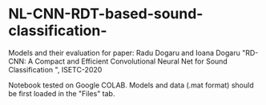 # NL-CNN-RDT-based-sound-classification-
Models and their evaluation for paper: Radu Dogaru and Ioana Dogaru  "RD-CNN: A Compact and Efficient Convolutional Neural Net for Sound Classification ", ISETC-2020

Notebook tested on Google COLAB. Models and data (.mat format) should be first loaded in the "Files" tab. 
